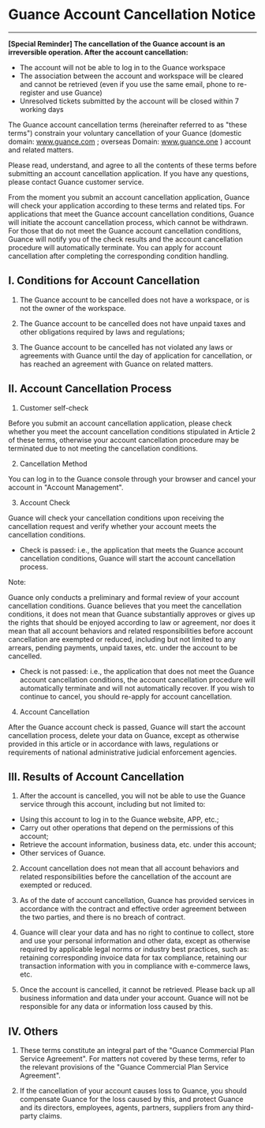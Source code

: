 # Guance Account Cancellation Notice
---

**[Special Reminder] The cancellation of the Guance account is an irreversible operation. After the account cancellation:**

- The account will not be able to log in to the Guance workspace
- The association between the account and workspace will be cleared and cannot be retrieved (even if you use the same email, phone to re-register and use Guance)
- Unresolved tickets submitted by the account will be closed within 7 working days

The Guance account cancellation terms (hereinafter referred to as "these terms") constrain your voluntary cancellation of your Guance (domestic domain: www.guance.com ; overseas Domain: www.guance.one ) account and related matters.

Please read, understand, and agree to all the contents of these terms before submitting an account cancellation application. If you have any questions, please contact Guance customer service.

From the moment you submit an account cancellation application, Guance will check your application according to these terms and related tips. For applications that meet the Guance account cancellation conditions, Guance will initiate the account cancellation process, which cannot be withdrawn. For those that do not meet the Guance account cancellation conditions, Guance will notify you of the check results and the account cancellation procedure will automatically terminate. You can apply for account cancellation after completing the corresponding condition handling.


## I. Conditions for Account Cancellation

1. The Guance account to be cancelled does not have a workspace, or is not the owner of the workspace.

2. The Guance account to be cancelled does not have unpaid taxes and other obligations required by laws and regulations;

3. The Guance account to be cancelled has not violated any laws or agreements with Guance until the day of application for cancellation, or has reached an agreement with Guance on related matters.

## II. Account Cancellation Process

1. Customer self-check

Before you submit an account cancellation application, please check whether you meet the account cancellation conditions stipulated in Article 2 of these terms, otherwise your account cancellation procedure may be terminated due to not meeting the cancellation conditions.

2. Cancellation Method

You can log in to the Guance console through your browser and cancel your account in "Account Management".

3. Account Check

Guance will check your cancellation conditions upon receiving the cancellation request and verify whether your account meets the cancellation conditions.

- Check is passed: i.e., the application that meets the Guance account cancellation conditions, Guance will start the account cancellation process.

Note:

Guance only conducts a preliminary and formal review of your account cancellation conditions. Guance believes that you meet the cancellation conditions, it does not mean that Guance substantially approves or gives up the rights that should be enjoyed according to law or agreement, nor does it mean that all account behaviors and related responsibilities before account cancellation are exempted or reduced, including but not limited to any arrears, pending payments, unpaid taxes, etc. under the account to be cancelled.

- Check is not passed: i.e., the application that does not meet the Guance account cancellation conditions, the account cancellation procedure will automatically terminate and will not automatically recover. If you wish to continue to cancel, you should re-apply for account cancellation.

4. Account Cancellation

After the Guance account check is passed, Guance will start the account cancellation process, delete your data on Guance, except as otherwise provided in this article or in accordance with laws, regulations or requirements of national administrative judicial enforcement agencies.

## III. Results of Account Cancellation

1. After the account is cancelled, you will not be able to use the Guance service through this account, including but not limited to:

- Using this account to log in to the Guance website, APP, etc.;
- Carry out other operations that depend on the permissions of this account;
- Retrieve the account information, business data, etc. under this account;
- Other services of Guance.

2. Account cancellation does not mean that all account behaviors and related responsibilities before the cancellation of the account are exempted or reduced.

3. As of the date of account cancellation, Guance has provided services in accordance with the contract and effective order agreement between the two parties, and there is no breach of contract.

4. Guance will clear your data and has no right to continue to collect, store and use your personal information and other data, except as otherwise required by applicable legal norms or industry best practices, such as: retaining corresponding invoice data for tax compliance, retaining our transaction information with you in compliance with e-commerce laws, etc.

5. Once the account is cancelled, it cannot be retrieved. Please back up all business information and data under your account. Guance will not be responsible for any data or information loss caused by this.

## IV. Others

1. These terms constitute an integral part of the "Guance Commercial Plan Service Agreement". For matters not covered by these terms, refer to the relevant provisions of the "Guance Commercial Plan Service Agreement".

2. If the cancellation of your account causes loss to Guance, you should compensate Guance for the loss caused by this, and protect Guance and its directors, employees, agents, partners, suppliers from any third-party claims.